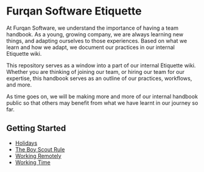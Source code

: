 # Furqan Software Etiquette

At Furqan Software, we understand the importance of having a team handbook. As a young, growing company, we are always learning new things, and adapting ourselves to those experiences. Based on what we learn and how we adapt, we document our practices in our internal Etiquette wiki.

This repository serves as a window into a part of our internal Etiquette wiki. Whether you are thinking of joining our team, or hiring our team for our expertise, this handbook serves as an outline of our practices, workflows, and more.

As time goes on, we will be making more and more of our internal handbook public so that others may benefit from what we have learnt in our journey so far.

## Getting Started

- [Holidays](holidays.md)
- [The Boy Scout Rule](the-boy-scout-rule.md)
- [Working Remotely](working-remotely.md)
- [Working Time](working-time.md)
